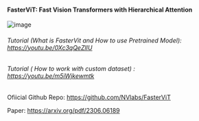 #### FasterViT: Fast Vision Transformers with Hierarchical Attention

![image](https://github.com/AarohiSingla/FasterViT/assets/60029146/35e7d081-0f4c-49af-bf03-73aaa70b2c7e)

###### Tutorial (What is FasterVit and How to use Pretrained Model): https://youtu.be/0Xc3qQeZlIU

###### Tutorial ( How to work with custom dataset) : https://youtu.be/m5iWjkewmtk


Ofiicial Github Repo: https://github.com/NVlabs/FasterViT

Paper: https://arxiv.org/pdf/2306.06189
